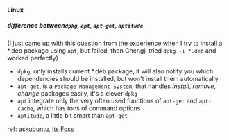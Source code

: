 #### Linux

##### difference between`dpkg`, `apt`, `apt-get`, `aptitude`

(I just came up with this question from the experience when I try to install a *.deb package using `apt`, but failed, then Chengji tried `dpkg -i *.deb` and worked perfectly)

- `dpkg`, only installs current *.deb package, it will also notify you which dependencies should be installed, but won't install them automatically
- `apt-get`, is a `Package Management System`, that handles *install*, *remove*, *change* packages easily, it's a clever `dpkg`
- `apt` integrate only the very often used functions of `apt-get` and `apt-cache`, which has tons of command options
- `aptitude`, a little bit smart than `apt-get`

ref: [askubuntu](https://askubuntu.com/questions/309113/what-is-the-difference-between-dpkg-and-aptitude-apt-get), [its Foss](https://itsfoss.com/apt-vs-apt-get-difference/)

